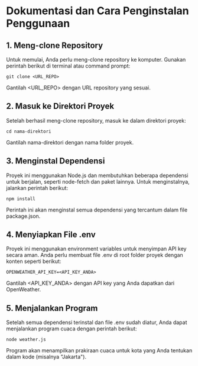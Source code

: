# Dokumentasi dan Cara Penginstalan Penggunaan

## 1. Meng-clone Repository

Untuk memulai, Anda perlu meng-clone repository ke komputer. Gunakan perintah berikut di terminal atau command prompt:

```
git clone <URL_REPO>
```

Gantilah <URL_REPO> dengan URL repository yang sesuai.

## 2. Masuk ke Direktori Proyek

Setelah berhasil meng-clone repository, masuk ke dalam direktori proyek:

```
cd nama-direktori
```

Gantilah nama-direktori dengan nama folder proyek.

## 3. Menginstal Dependensi

Proyek ini menggunakan Node.js dan membutuhkan beberapa dependensi untuk berjalan, seperti node-fetch dan paket lainnya. Untuk menginstalnya, jalankan perintah berikut:

```
npm install
```

Perintah ini akan menginstal semua dependensi yang tercantum dalam file package.json.

## 4. Menyiapkan File .env

Proyek ini menggunakan environment variables untuk menyimpan API key secara aman. Anda perlu membuat file .env di root folder proyek dengan konten seperti berikut:

```
OPENWEATHER_API_KEY=<API_KEY_ANDA>
```

Gantilah <API_KEY_ANDA> dengan API key yang Anda dapatkan dari OpenWeather.

## 5. Menjalankan Program

Setelah semua dependensi terinstal dan file .env sudah diatur, Anda dapat menjalankan program cuaca dengan perintah berikut:

```
node weather.js
```

Program akan menampilkan prakiraan cuaca untuk kota yang Anda tentukan dalam kode (misalnya "Jakarta").
